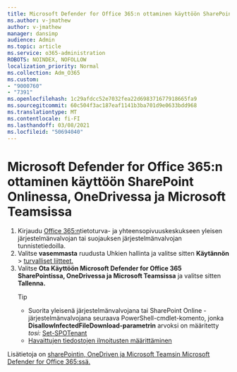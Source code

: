 ```yaml
---
title: Microsoft Defender for Office 365:n ottaminen käyttöön SharePoint Onlinessa, OneDrivessa ja Microsoft Teamsissa
ms.author: v-jmathew
author: v-jmathew
manager: dansimp
audience: Admin
ms.topic: article
ms.service: o365-administration
ROBOTS: NOINDEX, NOFOLLOW
localization_priority: Normal
ms.collection: Adm_O365
ms.custom:
- "9000760"
- "7391"
ms.openlocfilehash: 1c29afdcc52e7032fea22d698371677918665fa9
ms.sourcegitcommit: 60c504f3ac187eaf1141b3ba701d9e0633bdd968
ms.translationtype: MT
ms.contentlocale: fi-FI
ms.lasthandoff: 03/08/2021
ms.locfileid: "50694040"
---
```

# <a name="enable-microsoft-defender-for-office-365-for-sharepoint-online-onedrive-and-microsoft-teams"></a>Microsoft Defender for Office 365:n ottaminen käyttöön SharePoint Onlinessa, OneDrivessa ja Microsoft Teamsissa

1. Kirjaudu [Office 365:n](https://protection.office.com/)tietoturva- ja yhteensopivuuskeskukseen yleisen järjestelmänvalvojan tai suojauksen järjestelmänvalvojan tunnistetiedoilla.
2. Valitse **vasemmasta** ruudusta Uhkien hallinta ja valitse sitten **Käytännön**  >  [turvalliset liitteet.](https://protection.office.com/safeattachment)
3. Valitse **Ota Käyttöön Microsoft Defender for Office 365 SharePointissa, OneDrivessa ja Microsoft Teamsissa** ja valitse sitten **Tallenna.**
    > [!TIP]
    >
    > - Suorita yleisenä järjestelmänvalvojana tai SharePoint Online -järjestelmänvalvojana seuraava PowerShell-cmdlet-komento, jonka **DisallowInfectedFileDownload-parametrin** arvoksi on määritetty *tosi:* [Set-SPOTenant](https://go.microsoft.com/fwlink/?linkid=2092301)
    > - [Havaittujen tiedostojen ilmoitusten määrittäminen](https://go.microsoft.com/fwlink/?linkid=2092110)

Lisätietoja on [sharePointin, OneDriven ja Microsoft Teamsin Microsoft Defender for Office 365:ssä.](https://go.microsoft.com/fwlink/?linkid=2092041)
